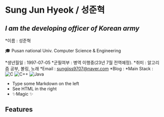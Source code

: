 # Sung Jun Hyeok / 성준혁
## _I am the developing officer of Korean army_



*이름 : 성준혁

🎓 Pusan national Univ. Computer Science & Engineering

*생년월일 : 1997-07-05
*군필여부 : 병역 이행중(23년 7월 전역예정).
*취미 : 알고리즘 공부, 볼링, 노래
*Email : sungjjss9707@naver.com
*Blog : 
*Main Stack : ![C](https://img.shields.io/badge/c-%2300599C.svg?style=for-the-badge&logo=c&logoColor=white)  ![C++](https://img.shields.io/badge/c++-%2391299C.svg?style=for-the-badge&logo=c%2B%2B&logoColor=white)  ![Java](https://img.shields.io/badge/java-%23ED8B00.svg?style=for-the-badge&logo=java&logoColor=white)
- Type some Markdown on the left
- See HTML in the right
- ✨Magic ✨

## Features
